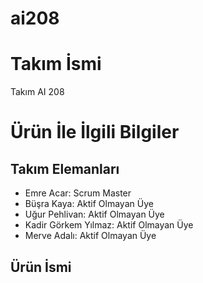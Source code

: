 # ai208
# **Takım İsmi**

Takım AI 208

# Ürün İle İlgili Bilgiler

## Takım Elemanları
- Emre Acar: Scrum Master 
- Büşra Kaya: Aktif Olmayan Üye
- Uğur Pehlivan: Aktif Olmayan Üye
- Kadir Görkem Yılmaz: Aktif Olmayan Üye
- Merve Adalı: Aktif Olmayan Üye

## Ürün İsmi
